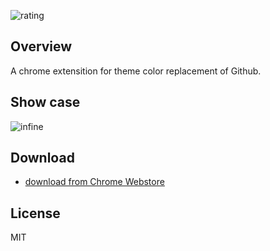 ![rating](https://img.shields.io/chrome-web-store/stars/dbohaafgjalcfogbnfjdfljdhknlfibd.svg)
## Overview
A chrome extensition for theme color replacement of Github.

## Show case
![infine](https://sfault-image.b0.upaiyun.com/228/477/2284774815-5971c2245b48e_articlex)

## Download
* [download from Chrome Webstore](https://chrome.google.com/webstore/detail/infine/dbohaafgjalcfogbnfjdfljdhknlfibd)

## License
MIT
